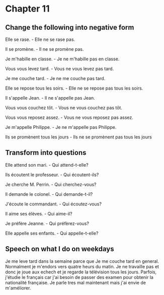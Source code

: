 # Chapter 11

## Change the following into negative form

Elle se rase. - Elle ne se rase pas.

Il se promène. - Il ne se promène pas.

Je m'habille en classe. - Je ne m'habille pas en classe.

Vous vous levez tard. - Vous ne vous levez pas tard.

Je me couche tard. - Je ne me couche pas tard.

Elle se repose tous les soirs. - Elle ne se repose pas tous les soirs.

Il s'appelle Jean. - Il ne s'appelle pas Jean.

Vous vous couchez tôt. - Vous ne vous couchez pas tôt.

Vous vous reposez assez. - Vous ne vous reposez pas assez.

Je m'appelle Philippe. - Je ne m'appelle pas Philippe.

Ils se promènent tous les jours - Ils ne se promènent pas tous les jours

## Transform into questions

Elle attend son mari. - Qui attend-t-elle?

Ils écoutent le professeur. - Qui écoutent-ils?

Je cherche M. Perrin. - Qui cherchez-vous?

Il demande le colonel. - Qui demande-t-il?

J'écoute le commandant. - Qui écoutez-vous?

Il aime ses élèves. - Qui aime-il?

Je préfère Jeanne. - Qui préfèrez-vous?

Elle appelle ses enfants. - Qui appelle-t-elle?

## Speech on what I do on weekdays

Je me leve tard dans la semaine parce que Je me couche tard en general. Normalment je m'endors vers quatre heurs du matin. Je ne travaille pas et donc je joue aux echech et je regarde la télévision tous les jours. Parfois, j'étudie le français car j'ai besoin de passer des examen pour obtenir la nationalité française. Je parle tres mal maintenant mais j'ai envie de m'améliorer.


